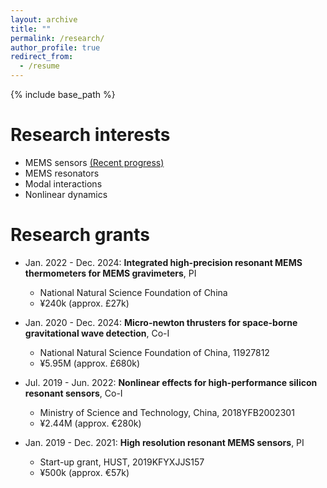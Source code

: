 ```yaml
---
layout: archive
title: ""
permalink: /research/
author_profile: true
redirect_from:
  - /resume
---
```


{% include base_path %}

Research interests
======
<!--<p style="text-decoration:underline;"><a href="/modalinteractions.md">Research project 1: modal interactions</a></p>
-->
* MEMS sensors <a href="/modalinteractions.md">(Recent progress)</a>
* MEMS resonators
* Modal interactions
* Nonlinear dynamics

Research grants
======
* Jan. 2022 - Dec. 2024: <b>Integrated high-precision resonant MEMS thermometers for MEMS gravimeters</b>, PI
  * National Natural Science Foundation of China
  * ¥240k (approx. £27k)

* Jan. 2020 - Dec. 2024: <b>Micro-newton thrusters for space-borne gravitational wave detection</b>, Co-I
  * National Natural Science Foundation of China, 11927812
  * ¥5.95M (approx. £680k)


* Jul. 2019 - Jun. 2022: <b>Nonlinear effects for high-performance silicon resonant sensors</b>, Co-I
  * Ministry of Science and Technology, China, 2018YFB2002301
  * ¥2.44M (approx. €280k)  


* Jan. 2019 - Dec. 2021: <b>High resolution resonant MEMS sensors</b>, PI
  * Start-up grant, HUST, 2019KFYXJJS157
  * ¥500k (approx. €57k)
